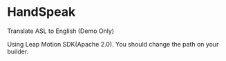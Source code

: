 # HandSpeak
Translate ASL to English (Demo Only)

Using Leap Motion SDK(Apache 2.0). You should change the path on your builder.
